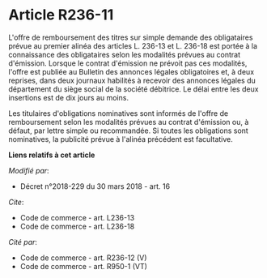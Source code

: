 # Article R236-11

L'offre de remboursement des titres sur simple demande des obligataires prévue au premier alinéa des articles L. 236-13 et L.
236-18 est portée à la connaissance des obligataires selon les modalités prévues au contrat d'émission. Lorsque le contrat
d'émission ne prévoit pas ces modalités, l'offre est publiée au Bulletin des annonces légales obligatoires et, à deux
reprises, dans deux journaux habilités à recevoir des annonces légales du département du siège social de la société
débitrice. Le délai entre les deux insertions est de dix jours au moins. 

Les titulaires d'obligations nominatives sont informés de l'offre de remboursement selon les modalités prévues au contrat
d'émission ou, à défaut, par lettre simple ou recommandée. Si toutes les obligations sont nominatives, la publicité prévue à
l'alinéa précédent est facultative.

**Liens relatifs à cet article**

_Modifié par_:

  - Décret n°2018-229 du 30 mars 2018 - art. 16

_Cite_:

  - Code de commerce - art. L236-13
  - Code de commerce - art. L236-18

_Cité par_:

  - Code de commerce - art. R236-12 (V)
  - Code de commerce - art. R950-1 (VT)
